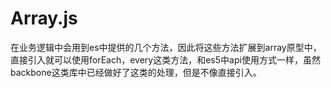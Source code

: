 Array.js
========

在业务逻辑中会用到es中提供的几个方法，因此将这些方法扩展到array原型中，直接引入就可以使用forEach，every这类方法，和es5中api使用方式一样，虽然backbone这类库中已经做好了这类的处理，但是不像直接引入。
